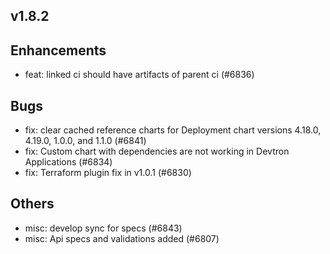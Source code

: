 ## v1.8.2

## Enhancements
- feat: linked ci should have artifacts of parent ci (#6836)
## Bugs
- fix: clear cached reference charts for Deployment chart versions 4.18.0, 4.19.0, 1.0.0, and 1.1.0 (#6841)
- fix: Custom chart with dependencies are not working in Devtron Applications (#6834)
- fix: Terraform plugin fix in v1.0.1 (#6830)
## Others
- misc: develop sync for specs (#6843)
- misc: Api specs and validations added (#6807)


